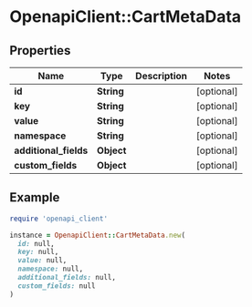 # OpenapiClient::CartMetaData

## Properties

| Name | Type | Description | Notes |
| ---- | ---- | ----------- | ----- |
| **id** | **String** |  | [optional] |
| **key** | **String** |  | [optional] |
| **value** | **String** |  | [optional] |
| **namespace** | **String** |  | [optional] |
| **additional_fields** | **Object** |  | [optional] |
| **custom_fields** | **Object** |  | [optional] |

## Example

```ruby
require 'openapi_client'

instance = OpenapiClient::CartMetaData.new(
  id: null,
  key: null,
  value: null,
  namespace: null,
  additional_fields: null,
  custom_fields: null
)
```

